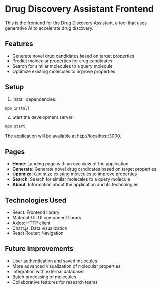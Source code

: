 # Drug Discovery Assistant Frontend

This is the frontend for the Drug Discovery Assistant, a tool that uses generative AI to accelerate drug discovery.

## Features

- Generate novel drug candidates based on target properties
- Predict molecular properties for drug candidates
- Search for similar molecules to a query molecule
- Optimize existing molecules to improve properties

## Setup

1. Install dependencies:
```bash
npm install
```

2. Start the development server:
```bash
npm start
```

The application will be available at http://localhost:3000.

## Pages

- **Home**: Landing page with an overview of the application
- **Generate**: Generate novel drug candidates based on target properties
- **Optimize**: Optimize existing molecules to improve properties
- **Search**: Search for similar molecules to a query molecule
- **About**: Information about the application and its technologies

## Technologies Used

- React: Frontend library
- Material-UI: UI component library
- Axios: HTTP client
- Chart.js: Data visualization
- React Router: Navigation

## Future Improvements

- User authentication and saved molecules
- More advanced visualization of molecular properties
- Integration with external databases
- Batch processing of molecules
- Collaborative features for research teams 